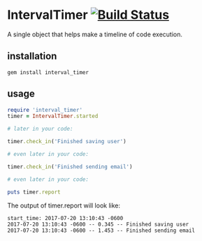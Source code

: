 # IntervalTimer [![Build Status](https://travis-ci.org/lgc-boulder/interval_timer.svg?branch=master)](https://travis-ci.org/lgc-boulder/interval_timer)

A single object that helps make a timeline of code execution.

## installation

`gem install interval_timer`


## usage

```ruby
require 'interval_timer'
timer = IntervalTimer.started

# later in your code:

timer.check_in('Finished saving user')

# even later in your code:

timer.check_in('Finished sending email')

# even later in your code:

puts timer.report
```

The output of timer.report will look like:

```
start_time: 2017-07-20 13:10:43 -0600
2017-07-20 13:10:43 -0600 -- 0.345 -- Finished saving user
2017-07-20 13:10:43 -0600 -- 1.453 -- Finished sending email
```

